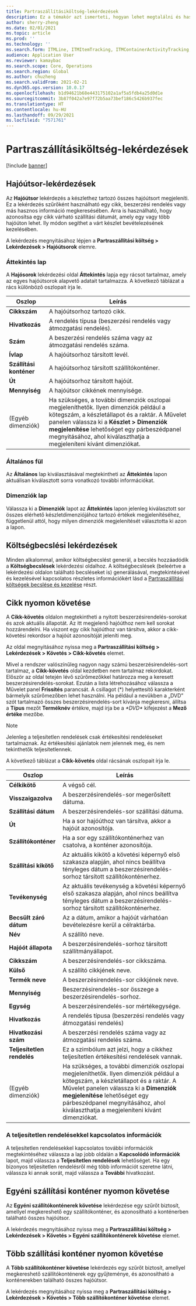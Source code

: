 ```yaml
---
title: Partraszállításiköltség-lekérdezések
description: Ez a témakör azt ismerteti, hogyan lehet megtalálni és használni a Partraszállítási költség modulban elérhető különféle típusú lekérdezéseket.
author: sherry-zheng
ms.date: 02/01/2021
ms.topic: article
ms.prod: ''
ms.technology: ''
ms.search.form: ITMLine, ITMItemTracking, ITMContainerActivityTracking, ITMContainerTracking
audience: Application User
ms.reviewer: kamaybac
ms.search.scope: Core, Operations
ms.search.region: Global
ms.author: chuzheng
ms.search.validFrom: 2021-02-21
ms.dyn365.ops.version: 10.0.17
ms.openlocfilehash: b1d94621b68e443175102a1af5a5fdb4a25d0d1e
ms.sourcegitcommit: 3b87f042a7e97f72b5aa73bef186c5426b937fec
ms.translationtype: HT
ms.contentlocale: hu-HU
ms.lasthandoff: 09/29/2021
ms.locfileid: "7571761"
---
```

# <a name="landed-cost-inquiries"></a>Partraszállításiköltség-lekérdezések

[!include [banner](../../includes/banner.md)]

## <a name="voyage-line-inquiries"></a>Hajóútsor-lekérdezések

Az **Hajóútsor** lekérdezés a készlethez tartozó összes hajóútsort megjeleníti. Ez a lekérdezés szűrőként használható egy cikk, beszerzési rendelés vagy más hasznos információ megkeresésében. Arra is használható, hogy azonosítsa egy cikk várható szállítási dátumát, amely egy vagy több hajóúton lehet. Ily módon segíthet a várt készlet bevételezésének kezelésében.

A lekérdezés megnyitásához lépjen a **Partraszállítási költség \> Lekérdezések \> Hajóútsorok** elemre.

### <a name="overview-tab"></a>Áttekintés lap

A **Hajósorok** lekérdezési oldal **Áttekintés** lapja egy rácsot tartalmaz, amely az egyes hajóútsorok alapvető adatait tartalmazza. A következő táblázat a rács különböző oszlopait írja le.

| Oszlop | Leírás |
|---|---|
| **Cikkszám** | A hajóútsorhoz tartozó cikk. |
| **Hivatkozás** | A rendelés típusa (beszerzési rendelés vagy átmozgatási rendelés). |
| **Szám** | A beszerzési rendelés száma vagy az átmozgatási rendelés száma. |
| **Ívlap** | A hajóútsorhoz társított levél. |
| **Szállítási konténer** | A hajóútsorhoz társított szállítókonténer. |
| **Út** | A hajóútsorhoz társított hajóút. |
| **Mennyiség** | A hajóútsor cikkének mennyisége. |
| (Egyéb dimenziók) | Ha szükséges, a további dimenziók oszlopai megjeleníthetők. Ilyen dimenziók például a kötegszám, a készletállapot és a raktár. A Művelet panelen válassza ki a **Készlet \> Dimenziók megjelenítése** lehetőséget egy párbeszédpanel megnyitásához, ahol kiválaszthatja a megjeleníteni kívánt dimenziókat. |

### <a name="general-tab"></a>Általános fül

Az **Általános** lap kiválasztásával megtekintheti az **Áttekintés** lapon aktuálisan kiválasztott sorra vonatkozó további információkat.

### <a name="dimensions-tab"></a>Dimenziók lap

Válassza ki a **Dimenziók** lapot az **Áttekintés** lapon jelenleg kiválasztott sor összes elérhető készletdimenziójához tartozó értékek megjelenítéséhez, függetlenül attól, hogy milyen dimenziók megjelenítését választotta ki azon a lapon.

## <a name="cost-estimate-inquiries"></a>Költségbecslési lekérdezések

Minden alkalommal, amikor költségbecslést generál, a becslés hozzáadódik a **Költségbecslések** lekérdezési oldalhoz. A költségbecslések (beleértve a lekérdezési oldalon található becsléseket is) generálásával, megtekintésével és kezelésével kapcsolatos részletes információkért lásd a [Partraszállítási költségek becslése és kezelése](estimate-manage-landed-costs.md) részt.

## <a name="item-tracking"></a>Cikk nyomon követése

A **Cikk-követés** oldalon megtekintheti a nyitott beszerzésirendelés-sorokat és azok aktuális állapotát. Az itt megjelenő hajóúthoz nem kell sorokat hozzárendelni. Ha viszont egy cikk hajóúthoz van társítva, akkor a cikk-követési rekordsor a hajóút azonosítóját jeleníti meg.

Az oldal megnyitásához nyissa meg a **Partraszállítási költség \> Lekérdezések \> Követés \> Cikk-követés** elemet.

Mivel a rendszer valószínűleg nagyon nagy számú beszerzésirendelés-sort tartalmaz, a **Cikk-követés** oldal kezdetben nem tartalmaz rekordokat. Először az oldal tetején lévő szűrőmezőkkel határozza meg a keresett beszerzésirendelés-sorokat. Ezután a lista létrehozásához válassza a Művelet panel **Frissítés** parancsát. A csillagot (\*) helyettesítő karakterként bármelyik szűrőmezőben lehet használni. Ha például a nevükben a „DVD” szót tartalmazó összes beszerzésirendelés-sort kívánja megkeresni, állítsa a **Típus** mezőt **Terméknév** értékre, majd írja be a *\*DVD\** kifejezést a **Mező értéke** mezőbe.

> [!NOTE]
> Jelenleg a teljesítetlen rendelések csak értékesítési rendeléseket tartalmaznak. Az értékesítési ajánlatok nem jelennek meg, és nem tekinthetők teljesítetlennek.

A következő táblázat a **Cikk-követés** oldal rácsának oszlopait írja le.

| Oszlop | Leírás |
|---|---|
| **Célkikötő** | A végső cél. |
| **Visszaigazolva** | A beszerzésirendelés-sor megerősített dátuma. |
| **Szállítási dátum** | A beszerzésirendelés-sor szállítási dátuma. |
| **Út** | Ha a sor hajóúthoz van társítva, akkor a hajóút azonosítója. |
| **Szállítókonténer** | Ha a sor egy szállítókonténerhez van csatolva, a konténer azonosítója. |
| **Szállítási kikötő** | Az aktuális kikötő a követési képernyő első szakasza alapján, ahol nincs beállítva tényleges dátum a beszerzésirendelés-sorhoz társított szállítókonténerhez. |
| **Tevékenység** | Az aktuális tevékenység a követési képernyő első szakasza alapján, ahol nincs beállítva tényleges dátum a beszerzésirendelés-sorhoz társított szállítókonténerhez. |
| **Becsült záró dátum** | Az a dátum, amikor a hajóút várhatóan bevételezésre kerül a célraktárba. |
| **Név** | A szállító neve. |
| **Hajóót állapota** | A beszerzésirendelés-sorhoz társított szállítmányállapot. |
| **Cikkszám** | A beszerzésirendelés-sor cikkszáma. |
| **Külső** | A szállító cikkjének neve. |
| **Termék neve** | A beszerzésirendelés-sor cikkjének neve. |
| **Mennyiség** | Beszerzésirendelés-sor összege a beszerzésirendelés-sorhoz. |
| **Egység** | A beszerzésirendelés-sor mértékegysége. |
| **Hivatkozás** | A rendelés típusa (beszerzési rendelés vagy átmozgatási rendelés) |
| **Hivatkozási szám** | A beszerzési rendelés száma vagy az átmozgatási rendelés száma. |
| **Teljesítetlen rendelés** | Ez a szimbólum azt jelzi, hogy a cikkhez teljesítetlen értékesítési rendelések vannak. |
| (Egyéb dimenziók) | Ha szükséges, a további dimenziók oszlopai megjeleníthetők. Ilyen dimenziók például a kötegszám, a készletállapot és a raktár. A Művelet panelen válassza ki a **Dimenziók megjelenítése** lehetőséget egy párbeszédpanel megnyitásához, ahol kiválaszthatja a megjeleníteni kívánt dimenziókat. |

### <a name="related-information-about-backorders"></a>A teljesítetlen rendelésekkel kapcsolatos információk

A teljesítetlen rendelésekkel kapcsolatos további információk megtekintéséhez válassza a lap jobb oldalán a **Kapcsolódó információk** lapot, majd válassza a **Teljesítetlen rendelések** lehetőséget. Ha egy bizonyos teljesítetlen rendelésről még több információt szeretne látni, válassza ki annak sorát, majd válassza a **További** hivatkozást.

## <a name="individual-shipping-container-tracking"></a>Egyéni szállítási konténer nyomon követése

Az **Egyéni szállítókonténerek követése** lekérdezése egy szűrőt biztosít, amellyel megkereshető egy szállítókonténer, és azonosítható a konténerben található összes hajóútsor.

A lekérdezés megnyitásához nyissa meg a **Partraszállítási költség \> Lekérdezések \> Követés \> Egyéni szállítókonténerek követése** elemet.

## <a name="multiple-shipping-container-tracking"></a>Több szállítási konténer nyomon követése

A **Több szállítókonténer követése** lekérdezés egy szűrőt biztosít, amellyel megkereshető szállítókonténerek egy gyűjteménye, és azonosítható a konténerekben található összes hajóútsor.

A lekérdezés megnyitásához nyissa meg a **Partraszállítási költség \> Lekérdezések \> Követés \> Több szállítókonténer követése** elemet.
